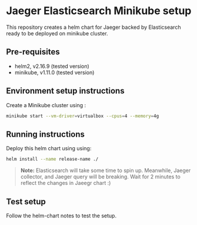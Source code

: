 # Jaeger Elasticsearch Minikube setup

This repository creates a helm chart for Jaeger backed by Elasticsearch ready to be deployed on minikube cluster.

## Pre-requisites

- helm2, v2.16.9 (tested version)
- minikube, v1.11.0 (tested version)

## Environment setup instructions

Create a Minikube cluster using :

```bash
minikube start --vm-driver=virtualbox --cpus=4 --memory=4g
```

## Running instructions

Deploy this helm chart using using:

```bash
helm install --name release-name ./
```

> **Note:** Elasticsearch will take some time to spin up. Meanwhile, Jaeger collector, and Jaeger query will be breaking. Wait for 2 minutes to reflect the changes in Jaeegr chart :)

## Test setup

Follow the helm-chart notes to test the setup.
